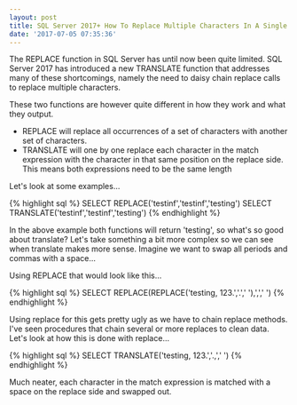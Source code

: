 ```yaml
---
layout: post
title: SQL Server 2017+ How To Replace Multiple Characters In A Single Statement With TRANSLATE
date: '2017-07-05 07:35:36'
---
```

The REPLACE function in SQL Server has until now been quite limited. SQL Server 2017 has introduced a new TRANSLATE function that addresses many of these shortcomings, namely the need to daisy chain replace calls to replace multiple characters. 

These two functions are however quite different in how they work and what they output.

- REPLACE will replace all occurrences of a set of characters with another set of characters.
- TRANSLATE will one by one replace each character in the match expression with the character in that same position on the replace side. This means both expressions need to be the same length

Let's look at some examples...

{% highlight sql %}
SELECT REPLACE('testinf','testinf','testing')
SELECT TRANSLATE('testinf','testinf','testing')
{% endhighlight %}

In the above example both functions will return 'testing', so what's so good about translate? Let's take something a bit more complex so we can see when translate makes more sense. Imagine we want to swap all periods and commas with a space...

Using REPLACE that would look like this...

{% highlight sql %}
SELECT REPLACE(REPLACE('testing, 123.','.',' '),',',' ')
{% endhighlight %}

Using replace for this gets pretty ugly as we have to chain replace methods. I've seen procedures that chain several or more replaces to clean data. Let's look at how this is done with replace...

{% highlight sql %}
SELECT TRANSLATE('testing, 123.','.,','  ')
{% endhighlight %}

Much neater, each character in the match expression is matched with a space on the replace side and swapped out.